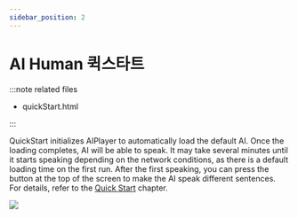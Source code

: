 ```yaml
---
sidebar_position: 2
---
```


# AI Human 퀵스타트

:::note related files

- quickStart.html

:::

QuickStart initializes AIPlayer to automatically load the default AI. Once the loading completes, AI will be able to speak. It may take several minutes until it starts speaking depending on the network conditions, as there is a default loading time on the first run. After the first speaking, you can press the button at the top of the screen to make the AI speak different sentences. For details, refer to the [Quick Start](#quick-start) chapter.

<img src="/img/aihuman/web/quick_start.png" />
